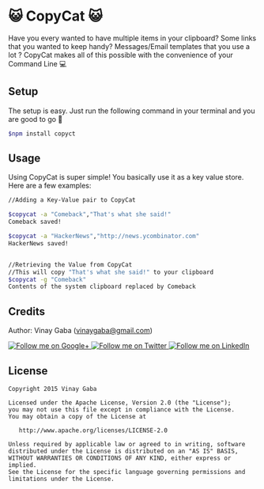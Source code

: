 :smiley_cat: CopyCat :smiley_cat:
===========

Have you every wanted to have multiple items in your clipboard? Some links that you wanted to keep handy? Messages/Email templates that you use a lot ? CopyCat makes all of this possible with the convenience of your Command Line :computer:


Setup
------
The setup is easy. Just run the following command in your terminal and you are good to go :raised_hands:
```bash
$npm install copyct
```

Usage
------
Using CopyCat is super simple! You basically use it as a key value store. Here are a few examples:

```bash
//Adding a Key-Value pair to CopyCat

$copycat -a "Comeback","That's what she said!"
Comeback saved!

$copycat -a "HackerNews","http://news.ycombinator.com"
HackerNews saved!


//Retrieving the Value from CopyCat
//This will copy "That's what she said!" to your clipboard
$copycat -g "Comeback"
Contents of the system clipboard replaced by Comeback
```

Credits
-----------------
Author: Vinay Gaba (vinaygaba@gmail.com)

<a href="https://plus.google.com/+Vinaygaba">
  <img alt="Follow me on Google+"
       src="https://github.com/gabrielemariotti/cardslib/raw/master/demo/images/g+64.png" />
</a>
<a href="https://twitter.com/vinaygaba">
  <img alt="Follow me on Twitter"
       src="https://github.com/gabrielemariotti/cardslib/raw/master/demo/images/twitter64.png" />
</a>
<a href="https://www.linkedin.com/in/vinaygaba">
  <img alt="Follow me on LinkedIn"
       src="https://github.com/gabrielemariotti/cardslib/raw/master/demo/images/linkedin.png" />
</a>


License
-------

    Copyright 2015 Vinay Gaba

    Licensed under the Apache License, Version 2.0 (the "License");
    you may not use this file except in compliance with the License.
    You may obtain a copy of the License at

       http://www.apache.org/licenses/LICENSE-2.0

    Unless required by applicable law or agreed to in writing, software
    distributed under the License is distributed on an "AS IS" BASIS,
    WITHOUT WARRANTIES OR CONDITIONS OF ANY KIND, either express or implied.
    See the License for the specific language governing permissions and
    limitations under the License.
